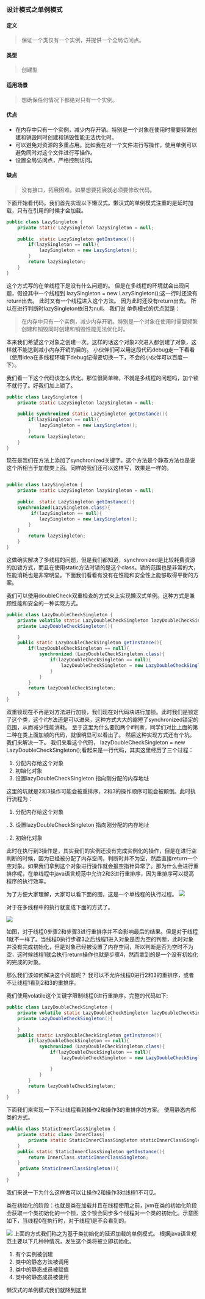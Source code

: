 ### 设计模式之单例模式

#### 定义
> 保证一个类仅有一个实例，并提供一个全局访问点。
#### 类型
> 创建型
#### 适用场景
> 想确保任何情况下都绝对只有一个实例。
#### 优点

* 在内存中只有一个实例，减少内存开销。特别是一个对象在使用时需要频繁创建和销毁同时创建和销毁性能无法优化时。
* 可以避免对资源的多重占用。比如我在对一个文件进行写操作，使用单例可以避免同时对这个文件进行写操作。
* 设置全局访问点，严格控制访问。
#### 缺点
> 没有接口，拓展困难。如果想要拓展就必须要修改代码。

下面开始看代码。我们首先实现以下懒汉式。懒汉式的单例模式注重的是延时加载，只有在引用的时候才会加载。


```java
public class LazySingleton {
    private static LazySingleton lazySingleton = null;
 
    public  static LazySingleton getInstance(){
        if(lazySingleton == null){
            lazySingleton = new LazySingleton();
        }
        return lazySingleton;
    }
}    
```
这个方式写的在单线程下是没有什么问题的。
但是在多线程的环境就会出现问题，假设其中一个线程到  lazySingleton = new LazySingleton();这一行时还没有return出去。
此时又有一个线程进入这个方法。
因为此时还没有return出去。
所以在进行判断时lazySingleton依旧为null。
我们说 单例模式的优点就是：
> 在内存中只有一个实例，减少内存开销。特别是一个对象在使用时需要频繁创建和销毁同时创建和销毁性能无法优化时。

本来我们希望这个对象之创建一次。这样的话这个对象2次进入都创建了对象，这样就不能达到减小内存开销的目的。
小伙伴们可以用这段代码debug走一下看看（使用idea在多线程环境下debug记得要切换一下，不会的小伙伴可以百度一下）。

我们看一下这个代码该怎么优化。那位很简单嘛，不就是多线程的问题吗，加个锁不就行了。好我们加上锁了。


```java
public class LazySingleton {
    private static LazySingleton lazySingleton = null;
 
    public synchronized static LazySingleton getInstance(){
        if(lazySingleton == null){
            lazySingleton = new LazySingleton();
        }
        return lazySingleton;
    }
}  

```
现在是我们在方法上添加了synchronized关键字。这个方法是个静态方法也是说这个所相当于加载类上面。同样的我们还可以这样写，效果是一样的。

```java

public class LazySingleton {
    private static LazySingleton lazySingleton = null;
 
    public  static LazySingleton getInstance(){
    synchronized(LazySingleton.class){
         if(lazySingleton == null){
            lazySingleton = new LazySingleton();
        }
    }
        return lazySingleton;
    }
} 

```
这做确实解决了多线程的问题，但是我们都知道，synchronized是比较耗费资源的加锁方式，而且在使用static方法时锁的是这个class。锁的范围也是非常的大，
性能消耗也是非常明显。下面我们看看有没有在性能和安全性上能够取得平衡的方案。

我们可以使用doubleCheck双重检查的方式来上实现懒汉式单例。这种方式是兼顾性能和安全的一种实现方式。

```java
public class LazyDoubleCheckSingleton {
    private volatile static LazyDoubleCheckSingleton lazyDoubleCheckSingleton = null;
    private LazyDoubleCheckSingleton(){

    }
    public static LazyDoubleCheckSingleton getInstance(){
        if(lazyDoubleCheckSingleton == null){
            synchronized (LazyDoubleCheckSingleton.class){
                if(lazyDoubleCheckSingleton == null){
                    lazyDoubleCheckSingleton = new LazyDoubleCheckSingleton();
                }
            }
        }
        return lazyDoubleCheckSingleton;
    }
}

```
双重锁现在不再是对方法进行加锁，我们现在对代码块进行加锁。此时我们是锁定了这个类，这个if方法还是可以进来，这种方式大大的缩短了synchronized锁定的范围，从而减少性能消耗。
至于这里为什么要加两个if判断，同学们对比上面的第二种在类上面加锁的代码，就很明显可以看出了。
然后这种实现方式还有个坑。我们来解决一下。
我们来看这个代码， lazyDoubleCheckSingleton = new LazyDoubleCheckSingleton();看起来是一行代码，其实这里经历了三个过程：
1. 分配内存给这个对象
2. 初始化对象
3. 设置lazyDoubleCheckSingleton 指向刚分配的内存地址

这里的坑就是2和3操作可能会被重排序，2和3的操作顺序可能会被颠倒。此时执行流程为：
1. 分配内存给这个对象

.
3. 设置lazyDoubleCheckSingleton 指向刚分配的内存地址

.
2. 初始化对象

此时在执行到3操作是，其实我们的实例还没有完成实例化的操作，但是在进行空判断的时候，因为已经被分配了内存空间，判断时并不为空，然后直接return一个空对象。如果我们拿到这个对象进行操作就会报空指针异常了。那为什么会进行重排序呢，在单线程中java语言规范中允许2和3进行重排序，因为重排序可以提高程序的执行效率。

为了方便大家理解，大家可以看下面的图，这是一个单线程的执行过程。
![](https://user-gold-cdn.xitu.io/2018/12/18/167c1eb88634771f?w=914&h=704&f=png&s=153491)

对于在多线程中的执行就变成下面的方式了。

![](https://user-gold-cdn.xitu.io/2018/12/18/167c1eab52f4d6d7?w=1506&h=736&f=png&s=232347)

如图，对于线程0步骤2和步骤3进行重排序并不会影响最后的结果。但是对于线程1就不一样了。当线程0执行步骤3之后线程1进入对象是否为空的判断，此时对象并没有完成初始化，但是对象已经被设置了内存空间，所以判断是否为空时不为空，这时候线程1就会执行return操作也就是步骤4，然而拿到的是一个没有初始化的完成的对象。

那么我们该如何解决这个问题呢？
我可以不允许线程0进行2和3的重排序，或者不让线程1看到2和3的重排序。

我们使用volatile这个关键字限制线程0进行重排序。完整的代码如下:
```java
public class LazyDoubleCheckSingleton {
    private volatile static LazyDoubleCheckSingleton lazyDoubleCheckSingleton = null;
    private LazyDoubleCheckSingleton(){

    }
    public static LazyDoubleCheckSingleton getInstance(){
        if(lazyDoubleCheckSingleton == null){
            synchronized (LazyDoubleCheckSingleton.class){
                if(lazyDoubleCheckSingleton == null){
                    lazyDoubleCheckSingleton = new LazyDoubleCheckSingleton();

                }
            }
        }
        return lazyDoubleCheckSingleton;
    }
}
```
下面我们来实现一下不让线程看到操作2和操作3的重排序的方案。
使用静态内部类的方式。

```java
public class StaticInnerClassSingleton {
    private static class InnerClass{
        private static StaticInnerClassSingleton staticInnerClassSingleton = new StaticInnerClassSingleton();
    }
    public static StaticInnerClassSingleton getInstance(){
        return InnerClass.staticInnerClassSingleton;
    }
     private StaticInnerClassSingleton(){
    }
}
```
我们来说一下为什么这样做可以让操作2和操作3对线程1不可见。

类在初始化的阶段：也就是类在加载并且在线程使用之前，jvm在类的初始化阶段会获取一个类初始化的一个锁，这个锁会同步多个线程对一个类的初始化。示意图如下，当线程0在执行时，对于线程1是不会看到的。

![](https://user-gold-cdn.xitu.io/2018/12/19/167c6a48ec175894?w=1716&h=636&f=png&s=190006)
上面的方式我们称之为基于类初始化的延迟加载的单例模式。 根据java语言规范主要以下几种种情况，发生这个类将被立即初始化。
1. 有个实例被创建
2. 类中的静态方法被调用
3. 类中的静态成员被赋值
4. 类中的静态成员被使用

懒汉式的单例模式我们就降到这里